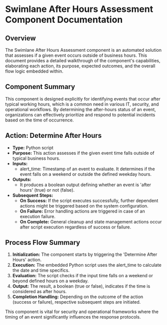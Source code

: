 # Swimlane After Hours Assessment Component Documentation

## Overview
The Swimlane After Hours Assessment component is an automated solution that assesses if a given event occurs outside of business hours. This document provides a detailed walkthrough of the component's capabilities, elaborating each action, its purpose, expected outcomes, and the overall flow logic embedded within.

## Component Summary
This component is designed explicitly for identifying events that occur after typical working hours, which is a common need in various IT, security, and operational workflows. By determining the after-hours status of an event, organizations can effectively prioritize and respond to potential incidents based on the time of occurrence.

## Action: Determine After Hours
- **Type:** Python script
- **Purpose:** This action assesses if the given event time falls outside of typical business hours.
- **Inputs:**
  - alert_time: Timestamp of an event to evaluate. It determines if the event falls on a weekend or outside the defined weekday hours.
- **Outputs:**
  - It produces a boolean output defining whether an event is 'after hours' (true) or not (false).
- **Subsequent Steps:**
  - **On Success:** If the script executes successfully, further dependent actions might be triggered based on the system configuration.
  - **On Failure:** Error handling actions are triggered in case of an execution failure.
  - **On Complete:** General cleanup and state management actions occur after script execution regardless of success or failure.

## Process Flow Summary
1. **Initialization:** The component starts by triggering the 'Determine After Hours' action.
2. **Execution:** The embedded Python script uses the alert_time to calculate the date and time specifics.
3. **Evaluation:** The script checks if the input time falls on a weekend or beyond defined hours on a weekday.
4. **Output:** The result, a boolean (true or false), indicates if the time is considered as after hours.
5. **Completion Handling:** Depending on the outcome of the action (success or failure), respective subsequent steps are initiated.

This component is vital for security and operational frameworks where the timing of an event significantly influences the response protocols.

